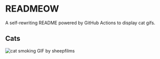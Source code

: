# READMEOW

A self-rewriting README powered by GitHub Actions to display cat gifs.

## Cats

![cat smoking GIF by sheepfilms](https://media1.giphy.com/media/l0ExdMHUDKteztyfe/200.gif?cid=9acd02datcq8e3dg9qz9nb3ih1pl7yi7rbq38asye81e31xc&ep=v1_gifs_search&rid=200.gif&ct=g)
